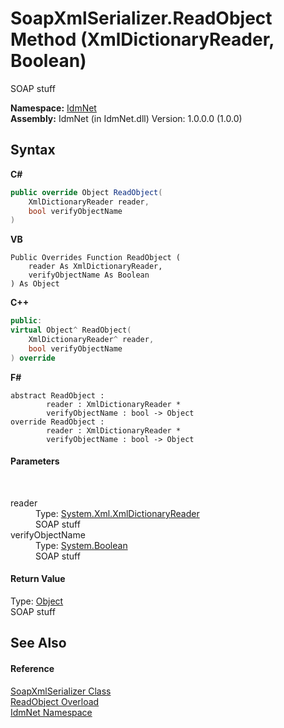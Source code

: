 # SoapXmlSerializer.ReadObject Method (XmlDictionaryReader, Boolean)
 

SOAP stuff

**Namespace:**&nbsp;<a href="N_IdmNet">IdmNet</a><br />**Assembly:**&nbsp;IdmNet (in IdmNet.dll) Version: 1.0.0.0 (1.0.0)

## Syntax

**C#**<br />
``` C#
public override Object ReadObject(
	XmlDictionaryReader reader,
	bool verifyObjectName
)
```

**VB**<br />
``` VB
Public Overrides Function ReadObject ( 
	reader As XmlDictionaryReader,
	verifyObjectName As Boolean
) As Object
```

**C++**<br />
``` C++
public:
virtual Object^ ReadObject(
	XmlDictionaryReader^ reader, 
	bool verifyObjectName
) override
```

**F#**<br />
``` F#
abstract ReadObject : 
        reader : XmlDictionaryReader * 
        verifyObjectName : bool -> Object 
override ReadObject : 
        reader : XmlDictionaryReader * 
        verifyObjectName : bool -> Object 
```


#### Parameters
&nbsp;<dl><dt>reader</dt><dd>Type: <a href="http://msdn2.microsoft.com/en-us/library/ms404336" target="_blank">System.Xml.XmlDictionaryReader</a><br />SOAP stuff</dd><dt>verifyObjectName</dt><dd>Type: <a href="http://msdn2.microsoft.com/en-us/library/a28wyd50" target="_blank">System.Boolean</a><br />SOAP stuff</dd></dl>

#### Return Value
Type: <a href="http://msdn2.microsoft.com/en-us/library/e5kfa45b" target="_blank">Object</a><br />SOAP stuff

## See Also


#### Reference
<a href="T_IdmNet_SoapXmlSerializer">SoapXmlSerializer Class</a><br /><a href="Overload_IdmNet_SoapXmlSerializer_ReadObject">ReadObject Overload</a><br /><a href="N_IdmNet">IdmNet Namespace</a><br />